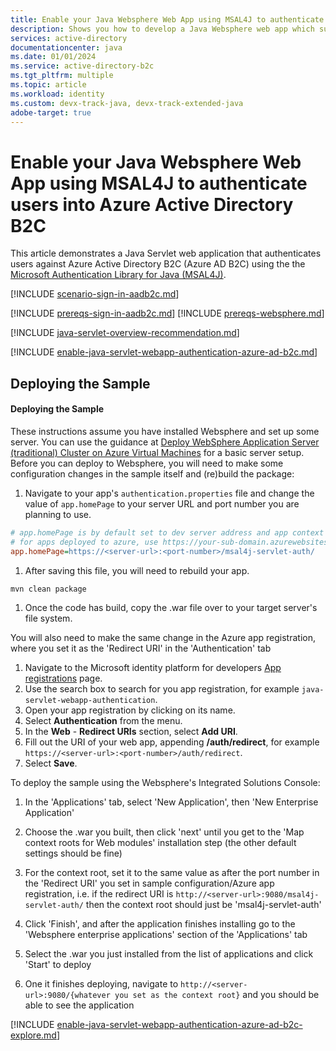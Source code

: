 ```yaml
---
title: Enable your Java Websphere Web App using MSAL4J to authenticate users into Azure Active Directory B2C
description: Shows you how to develop a Java Websphere web app which supports sign-in by Azure Active Directory B2C.
services: active-directory
documentationcenter: java
ms.date: 01/01/2024
ms.service: active-directory-b2c
ms.tgt_pltfrm: multiple
ms.topic: article
ms.workload: identity
ms.custom: devx-track-java, devx-track-extended-java
adobe-target: true
---
```


# Enable your Java Websphere Web App using MSAL4J to authenticate users into Azure Active Directory B2C

This article demonstrates a Java Servlet web application that authenticates users against Azure Active Directory B2C (Azure AD B2C) using the the [Microsoft Authentication Library for Java (MSAL4J)](https://github.com/AzureAD/microsoft-authentication-library-for-java).

[!INCLUDE [scenario-sign-in-aadb2c.md](includes/scenario-sign-in-aadb2c.md)]

[!INCLUDE [prereqs-sign-in-aadb2c.md](includes/prereqs-sign-in-aadb2c.md)]
[!INCLUDE [prereqs-websphere.md](includes/prereqs-websphere.md)]

[!INCLUDE [java-servlet-overview-recommendation.md](includes/java-servlet-overview-recommendation.md)]

[!INCLUDE [enable-java-servlet-webapp-authentication-azure-ad-b2c.md](includes/enable-java-servlet-webapp-authentication-azure-ad-b2c.md)]


## Deploying the Sample

#### Deploying the Sample

These instructions assume you have installed Websphere and set up some server. You can use the guidance at [Deploy WebSphere Application Server (traditional) Cluster on Azure Virtual Machines](/azure/developer/java/ee/traditional-websphere-application-server-virtual-machines?tabs=basic) for a basic server setup. Before you can deploy to Websphere, you will need to make some configuration changes in the sample itself and (re)build the package:

1. Navigate to your app's `authentication.properties` file and change the value of `app.homePage` to your server URL and port number you are planning to use. 

```ini
# app.homePage is by default set to dev server address and app context path on the server
# for apps deployed to azure, use https://your-sub-domain.azurewebsites.net
app.homePage=https://<server-url>:<port-number>/msal4j-servlet-auth/
```

1. After saving this file, you will need to rebuild your app.

 ```
 mvn clean package
 ```

1. Once the code has build, copy the .war file over to your target server's file system. 

You will also need to make the same change in the Azure app registration, where you set it as the 'Redirect URI' in the 'Authentication' tab

1. Navigate to the Microsoft identity platform for developers [App registrations](https://go.microsoft.com/fwlink/?linkid=2083908) page. 
1. Use the search box to search for you app registration, for example `java-servlet-webapp-authentication`.
1. Open your app registration by clicking on its name. 
1. Select **Authentication** from the menu.
1. In the **Web** - **Redirect URIs** section, select **Add URI**.
1. Fill out the URI of your web app, appending **/auth/redirect**, for example `https://<server-url>:<port-number>/auth/redirect`.
1. Select **Save**. 

To deploy the sample using the Websphere's Integrated Solutions Console:

1. In the 'Applications' tab, select 'New Application', then 'New Enterprise Application'

1. Choose the .war you built, then click 'next' until you get to the 'Map context roots for Web modules' installation step (the other default settings should be fine)

1. For the context root, set it to the same value as after the port number in the 'Redirect URI' you set in sample configuration/Azure app registration, i.e. if the redirect URI is `http://<server-url>:9080/msal4j-servlet-auth/` then the context root should just be 'msal4j-servlet-auth'

1. Click 'Finish', and after the application finishes installing go to the 'Websphere enterprise applications' section of the 'Applications' tab

1. Select the .war you just installed from the list of applications and click 'Start' to deploy

1. One it finishes deploying, navigate to `http://<server-url>:9080/{whatever you set as the context root}` and you should be able to see the application

[!INCLUDE [enable-java-servlet-webapp-authentication-azure-ad-b2c-explore.md](includes/enable-java-servlet-webapp-authentication-azure-ad-b2c-explore.md)]
